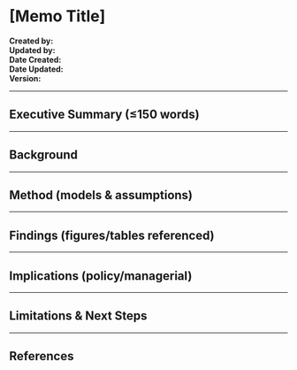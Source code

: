 # [Memo Title]
**Created by:**  
**Updated by:**  
**Date Created:**  
**Date Updated:**  
**Version:**  


---
## Executive Summary (≤150 words)


---
## Background


---
## Method (models & assumptions)


---
## Findings (figures/tables referenced)


---
## Implications (policy/managerial)


---
## Limitations & Next Steps

---
## References

